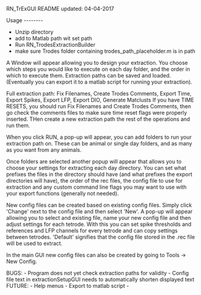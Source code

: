 RN_TrExGUI README updated: 04-04-2017

Usage --------
- Unzip directory
- add to Matlab path wit set path
- Run RN_TrodesExtractionBuilder
- make sure Trodes folder containing trodes_path_placeholder.m is in path

A Window will appear allowing you to design your extraction.  You choose which
steps you would like to execute on each day folder, and the order in which to
execute them.  Extraction paths can be saved and loaded. (Eventually you can
export it to a matlab script for running your extraction).

Full extraction path: Fix Filenames, Create Trodes Comments, Export Time, Export
Spikes, Export LFP, Export DIO, Generate Matclusts If you have TIME RESETS, you
should run Fix Filenames and Create Trodes Comments, then go check the comments
files to make sure time reset flags were properly inserted. THen create a new
extraction path the rest of the operations and run them. 

When you click RUN, a pop-up will appear, you can add folders to run your
extraction path on. These can be animal or single day folders, and as many as
you want from any animals.

Once folders are selected another popup will appear that allows you to choose
your settings for extracting each day directory. You can set what prefixes the
files in the directory should have (and what prefixes the export directories
will have), the order of the rec files, the config file to use for extraction
and any custom command line flags you may want to use with your export functions
(generally not needed).

New config files can be created based on existing config files. Simply click
'Change' next to the config file and then select 'New'. A pop-up will appear
allowing you to select and existing file, name your new config file and then
adjust settings for each tetrode. With this you can set spike thresholds and
references and LFP channels for every tetrode and can copy settings between
tetrodes. 'Default' signifies that the config file stored in the .rec file will
be used to extract.

In the main GUI new config files can also be created by going to Tools -> New
Config.


BUGS:
    - Program does not yet check extraction paths for validity
    - Config file text in extractionSetupGUI needs to automatically shorten
      displayed text FUTURE:
    - Help menus
    - Export to matlab script
    - 
